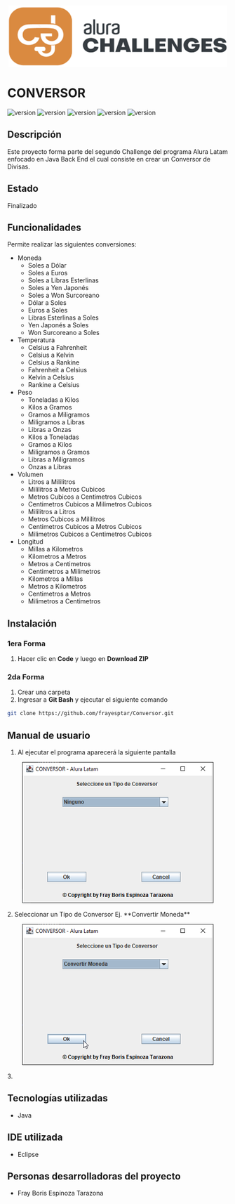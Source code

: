 <p align="center">
  <img width="500" height="140" alt="Alura Challenges" src="Image/Alura_Challenges.png">
</p>

# CONVERSOR
<p align="left">
  <img alt="version" src="https://img.shields.io/badge/test-ok-green">
  <img alt="version" src="https://img.shields.io/badge/version-1.0.0-blue">
  <img alt="version" src="https://img.shields.io/badge/licence-not specified-yellowgreen">
  <img alt="version" src="https://img.shields.io/badge/status-finished-brightgreen">
  <img alt="version" src="https://img.shields.io/badge/release date-may-yellow">
</p>

## Descripción
Este proyecto forma parte del segundo Challenge del programa Alura Latam enfocado en Java Back End el cual consiste en crear un Conversor de Divisas.

## Estado
Finalizado

## Funcionalidades
Permite realizar las siguientes conversiones:
- Moneda
  - Soles a Dólar
  - Soles a Euros
  - Soles a Libras Esterlinas
  - Soles a Yen Japonés
  - Soles a Won Surcoreano
  - Dólar a Soles
  - Euros a Soles
  - Libras Esterlinas a Soles
  - Yen Japonés a Soles
  - Won Surcoreano a Soles
- Temperatura
  - Celsius a Fahrenheit
  - Celsius a Kelvin
  - Celsius a Rankine
  - Fahrenheit a Celsius
  - Kelvin a Celsius
  - Rankine a Celsius
- Peso
  - Toneladas a Kilos
  - Kilos a Gramos
  - Gramos a Miligramos
  - Miligramos a Libras
  - Libras a Onzas
  - Kilos a Toneladas
  - Gramos a Kilos
  - Miligramos a Gramos
  - Libras a Miligramos
  - Onzas a Libras
- Volumen
  - Litros a Mililitros
  - Mililitros a Metros Cubicos
  - Metros Cubicos a Centimetros Cubicos
  - Centimetros Cubicos a Milimetros Cubicos
  - Mililitros a Litros
  - Metros Cubicos a Mililitros
  - Centimetros Cubicos a Metros Cubicos
  - Milimetros Cubicos a Centimetros Cubicos
- Longitud
  - Millas a Kilometros
  - Kilometros a Metros
  - Metros a Centimetros
  - Centimetros a Milimetros
  - Kilometros a Millas
  - Metros a Kilometros
  - Centimetros a Metros
  - Milimetros a Centimetros

## Instalación
### 1era Forma
1. Hacer clic en **Code** y luego en **Download ZIP**

### 2da Forma
1. Crear una carpeta
2. Ingresar a **Git Bash** y ejecutar el siguiente comando
```sh
git clone https://github.com/frayesptar/Conversor.git
```

## Manual de usuario
1. Al ejecutar el programa aparecerá la siguiente pantalla
<p align="center">
  <img width="436" height="321" alt="Conversor 01" src="Image/Conversor_01.png">
</p>
2. Seleccionar un Tipo de Conversor Ej. **Convertir Moneda**
<p align="center">
  <img width="436" height="321" alt="Conversor 01" src="Image/Conversor_02.png">
</p>
3. 

## Tecnologías utilizadas
- Java

## IDE utilizada
- Eclipse

## Personas desarrolladoras del proyecto
- Fray Boris Espinoza Tarazona
